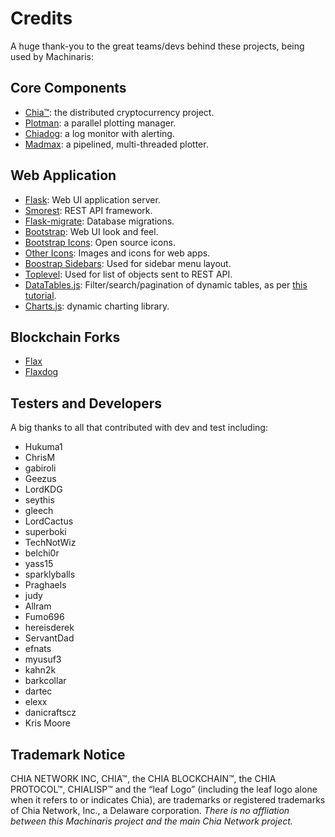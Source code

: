 
# Credits

A huge thank-you to the great teams/devs behind these projects, being used by Machinaris:

## Core Components
* [Chia™](https://www.chia.net/): the distributed cryptocurrency project.
* [Plotman](https://github.com/ericaltendorf/plotman): a parallel plotting manager.
* [Chiadog](https://github.com/martomi/chiadog): a log monitor with alerting.
* [Madmax](https://github.com/madMAx43v3r/chia-plotter): a pipelined, multi-threaded plotter.

## Web Application
* [Flask](https://flask.palletsprojects.com/en/2.0.x/): Web UI application server.
* [Smorest](https://flask-smorest.readthedocs.io/en/latest/index.html): REST API framework.
* [Flask-migrate](https://flask-migrate.readthedocs.io/en/latest/): Database migrations.
* [Bootstrap](https://getbootstrap.com/): Web UI look and feel.
* [Bootstrap Icons](https://icons.getbootstrap.com/): Open source icons.
* [Other Icons](https://www.shareicon.net): Images and icons for web apps.
* [Boostrap Sidebars](https://dev.to/codeply/bootstrap-5-sidebar-examples-38pb): Used for sidebar menu layout.
* [Toplevel](https://github.com/and-semakin/marshmallow-toplevel): Used for list of objects sent to REST API.
* [DataTables.js](https://datatables.net/): Filter/search/pagination of dynamic tables, as per [this tutorial](https://blog.miguelgrinberg.com/post/beautiful-interactive-tables-for-your-flask-templates).
* [Charts.js](https://www.chartjs.org/): dynamic charting library.

## Blockchain Forks
* [Flax](https://github.com/Flax-Network/flax-blockchain)
* [Flaxdog](https://github.com/langhorst/flaxdog)

## Testers and Developers

A big thanks to all that contributed with dev and test including:
* Hukuma1
* ChrisM
* gabiroli
* Geezus
* LordKDG
* seythis
* gleech
* LordCactus
* superboki
* TechNotWiz
* belchi0r
* yass15
* sparklyballs
* Praghaels
* judy
* Allram
* Fumo696
* hereisderek
* ServantDad
* efnats
* myusuf3
* kahn2k
* barkcollar
* dartec
* elexx
* danicraftscz
* Kris Moore

## Trademark Notice
CHIA NETWORK INC, CHIA™, the CHIA BLOCKCHAIN™, the CHIA PROTOCOL™, CHIALISP™ and the “leaf Logo” (including the leaf logo alone when it refers to or indicates Chia), are trademarks or registered trademarks of Chia Network, Inc., a Delaware corporation.  *There is no affliation between this Machinaris project and the main Chia Network project.*